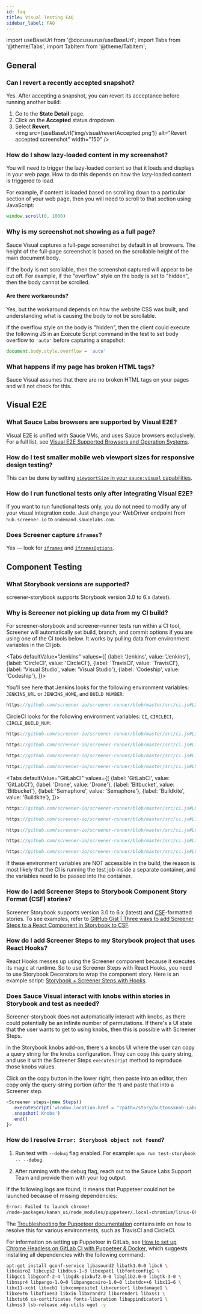 ```yaml
---
id: faq
title: Visual Testing FAQ
sidebar_label: FAQ
---
```


import useBaseUrl from '@docusaurus/useBaseUrl';
import Tabs from '@theme/Tabs';
import TabItem from '@theme/TabItem';

## General

### Can I revert a recently accepted snapshot?

Yes. After accepting a snapshot, you can revert its acceptance before running another build:

1. Go to the **State Detail** page.
2. Click on the **Accepted** status dropdown.
3. Select **Revert**.<br/>
   <img src={useBaseUrl('img/visual/revertAccepted.png')} alt="Revert accepted screenshot" width="150" />

### How do I show lazy-loaded content in my screenshot?

You will need to trigger the lazy-loaded content so that it loads and displays in your web page. How to do this depends on how the lazy-loaded content is triggered to load.

For example, if content is loaded based on scrolling down to a particular section of your web page, then you will need to scroll to that section using JavaScript:

```js
window.scroll(0, 1000)
```

### Why is my screenshot not showing as a full page?

Sauce Visual captures a full-page screenshot by default in all browsers. The height of the full-page screenshot is based on the scrollable height of the main document body.

If the body is not scrollable, then the screenshot captured will appear to be cut off. For example, if the "overflow" style on the body is set to "hidden", then the body cannot be scrolled.

#### Are there workarounds?

Yes, but the workaround depends on how the website CSS was built, and understanding what is causing the body to not be scrollable.

If the overflow style on the body is "hidden", then the client could execute the following JS in an Execute Script command in the test to set body overflow to `'auto'` before capturing a snapshot:

```js
document.body.style.overflow = 'auto'
```

### What happens if my page has broken HTML tags?

Sauce Visual assumes that there are no broken HTML tags on your pages and will not check for this.

## Visual E2E

### What Sauce Labs browsers are supported by Visual E2E?

Visual E2E is unified with Sauce VMs, and uses Sauce browsers exclusively. For a full list, see [Visual E2E Supported Browsers and Operation Systems](https://docs.saucelabs.com/visual/e2e-testing/supported-browsers).

### How do I test smaller mobile web viewport sizes for responsive design testing?

This can be done by setting [`viewportSize` in your `sauce:visual` capabilities](/visual/e2e-testing/commands-options/#saucevisual-capability-options).

### How do I run functional tests only after integrating Visual E2E?

If you want to run functional tests only, you do not need to modify any of your visual integration code. Just change your WebDriver endpoint from `hub.screener.io` to `ondemand.saucelabs.com`.

### Does Screener capture `iframes`?

Yes &#8212; look for [`iframes`](/visual/e2e-testing/commands-options) and [`iframesOptions`](/visual/e2e-testing/commands-options).

## Component Testing

### What Storybook versions are supported?

screener-storybook supports Storybook version 3.0 to 6.x (latest).

### Why is Screener not picking up data from my CI build?

For screener-storybook and screener-runner tests run within a CI tool, Screener will automatically set build, branch, and commit options if you are using one of the CI tools below. It works by pulling data from environment variables in the CI job.

<Tabs
defaultValue="Jenkins"
values={[
{label: 'Jenkins', value: 'Jenkins'},
{label: 'CircleCI', value: 'CircleCI'},
{label: 'TravisCI', value: 'TravisCI'},
{label: 'Visual Studio', value: 'Visual Studio'},
{label: 'Codeship', value: 'Codeship'},
]}>

<TabItem value="Jenkins">

You'll see here that Jenkins looks for the following environment variables: `JENKINS_URL` or `JENKINS_HOME`, and `BUILD NUMBER`:

```js reference title="Screener Runner | Jenkins example"
https://github.com/screener-io/screener-runner/blob/master/src/ci.js#L23-L29
```

</TabItem>
<TabItem value="CircleCI">

CircleCI looks for the following environment variables: `CI`, `CIRCLECI`, `CIRCLE_BUILD_NUM`:

```js reference title="Screener Runner | CircleCI example"
https://github.com/screener-io/screener-runner/blob/master/src/ci.js#L31-L37
```

</TabItem>
<TabItem value="TravisCI">

```js reference title="Screener Runner | Travis CI example"
https://github.com/screener-io/screener-runner/blob/master/src/ci.js#L39-L52
```

</TabItem>
<TabItem value="Visual Studio">

```js reference title="Screener Runner | Visual Studio Team Services example"
https://github.com/screener-io/screener-runner/blob/master/src/ci.js#L102-L118
```

</TabItem>
<TabItem value="Codeship">

```js reference title="Screener Runner | Codeship example"
https://github.com/screener-io/screener-runner/blob/master/src/ci.js#L54-L60
```

</TabItem>
</Tabs>

<Tabs
defaultValue="GitLabCI"
values={[
{label: 'GitLabCI', value: 'GitLabCI'},
{label: 'Drone', value: 'Drone'},
{label: 'Bitbucket', value: 'Bitbucket'},
{label: 'Semaphore', value: 'Semaphore'},
{label: 'Buildkite', value: 'Buildkite'},
]}>

<TabItem value="GitLabCI">

```js reference title="Screener Runner | GitLab CI example"
https://github.com/screener-io/screener-runner/blob/master/src/ci.js#L86-L92
```

</TabItem>
<TabItem value="Drone">

```js reference title="Screener Runner | Drone example"
https://github.com/screener-io/screener-runner/blob/master/src/ci.js#L70-L76
```

</TabItem>
<TabItem value="Bitbucket">

```js reference title="Screener Runner | Bitbucket Pipelines example"
https://github.com/screener-io/screener-runner/blob/master/src/ci.js#L62-L68
```

</TabItem>
<TabItem value="Semaphore">

```js reference title="Screener Runner | Semaphore example"
https://github.com/screener-io/screener-runner/blob/master/src/ci.js#L78-L84
```

</TabItem>
<TabItem value="Buildkite">

```js reference title="Screener Runner | Buildkite example"
https://github.com/screener-io/screener-runner/blob/master/src/ci.js#L94-L100
```

</TabItem>
</Tabs>

If these environment variables are NOT accessible in the build, the reason is most likely that the CI is running the test job inside a separate container, and the variables need to be passed into the container.

### How do I add Screener Steps to Storybook Component Story Format (CSF) stories?

Screener Storybook supports version 3.0 to 6.x (latest) and [CSF](https://storybook.js.org/docs/react/api/csf)-formatted stories. To see examples, refer to [GitHub Gist | Three ways to add Screener Steps to a React Component in Storybook to CSF](https://gist.github.com/screener-io/dfbd4b9aa5284e555ea83c936fc0b2ba).

### How do I add Screener Steps to my Storybook project that uses React Hooks?

React Hooks messes up using the Screener component because it executes its magic at runtime. So to use Screener Steps with React Hooks, you need to use Storybook Decorators to wrap the component story. Here is an example script: [Storybook + Screener Steps with Hooks](https://gist.github.com/screener-io/ada0e3c51137c907ba80728ad7fab23b).

### Does Sauce Visual interact with knobs within stories in Storybook and test as needed?

Screener-storybook does not automatically interact with knobs, as there could potentially be an infinite number of permutations. If there's a UI state that the user wants to get to using knobs, then this is possible with Screener Steps.

In the Storybook knobs add-on, there's a knobs UI where the user can copy a query string for the knobs configuration. They can copy this query string, and use it with the Screener Steps `executeScript` method to reproduce those knobs values.

Click on the copy button in the lower right, then paste into an editor, then copy only the query-string portion (after the `?`) and paste that into a Screener step.

```js title="Example"
<Screener steps={new Steps()
  .executeScript('window.location.href = "?path=/story/button&knob-Label=works"')
  .snapshot('Knobs')
  .end()
}>
```

### How do I resolve `Error: Storybook object not found`?

1. Run test with `--debug` flag enabled. For example: `npm run test-storybook -- --debug`.

2. After running with the debug flag, reach out to the Sauce Labs Support Team and provide them with your log output.

If the following logs are found, it means that Puppeteer could not be launched because of missing dependencies:

```txt
Error: Failed to launch chrome!
/node-packages/kanan_ui/node_modules/puppeteer/.local-chromium/linux-662092/chrome-linux/chrome: error while loading shared libraries: libX11-xcb.so.1: cannot open shared object file: No such file or directory
```

The [Troubleshooting for Puppeteer documentation](https://github.com/puppeteer/puppeteer/blob/main/docs/troubleshooting.md) contains info on how to resolve this for various environments, such as TravisCI and CircleCI.

For information on setting up Puppeteer in GitLab, see [How to set up Chrome Headless on GitLab CI with Puppeteer & Docker](https://ali-dev.medium.com/how-to-setup-chrome-headless-on-gitlab-ci-with-puppeteer-docker-fbb562cbaee1), which suggests installing all dependencies with the following command:

```bash
apt-get install gconf-service libasound2 libatk1.0–0 libc6 \
libcairo2 libcups2 libdbus-1–3 libexpat1 libfontconfig1 \
libgcc1 libgconf-2–4 libgdk-pixbuf2.0–0 libglib2.0–0 libgtk-3–0 \
libnspr4 libpango-1.0–0 libpangocairo-1.0–0 libstdc++6 libx11–6 \
libx11-xcb1 libxcb1 libxcomposite1 libxcursor1 libxdamage1 \
libxext6 libxfixes3 libxi6 libxrandr2 libxrender1 libxss1 \
libxtst6 ca-certificates fonts-liberation libappindicator1 \
libnss3 lsb-release xdg-utils wget -y
```
